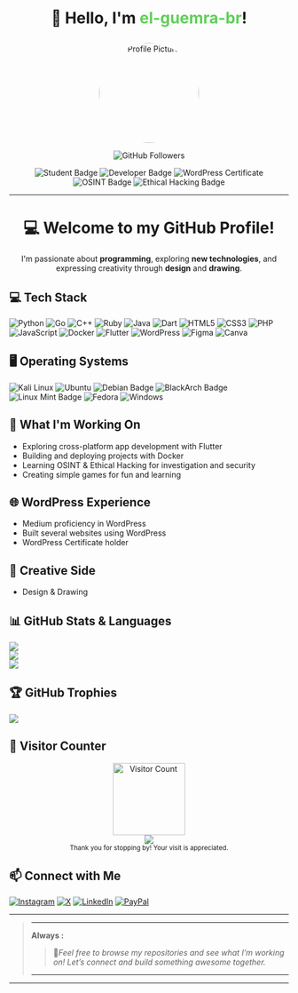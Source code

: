 
# <p align="center">👋 Hello, I'm <span style="color: #61cf5a;">el-guemra-br</span>!
</p>

<p align="center">
  <img src="https://github.com/el-guemra-br.png" alt="Profile Picture" width="180" style="border-radius: 50%;" />
</p>

<p align="center">
  <img src="https://img.shields.io/github/followers/el-guemra-br?label=Followers&style=social" alt="GitHub Followers"/> 
<p align="center"> 
  <img src="https://img.shields.io/badge/Student-blue?style=flat-square" alt="Student Badge"/>
  <img src="https://img.shields.io/badge/Developer-green?style=flat-square" alt="Developer Badge"/>
  <img src="https://img.shields.io/badge/WordPress%20Certified-ff69b4?style=flat-square" alt="WordPress Certificate"/>
  <img src="https://img.shields.io/badge/OSINT-blue?style=flat-square" alt="OSINT Badge"/>
  <img src="https://img.shields.io/badge/Ethical%20Hacking-orange?style=flat-square" alt="Ethical Hacking Badge"/>

</p>

---

<h1 align="center">💻 Welcome to my GitHub Profile!</h1>

<p align="center">
I'm passionate about <b> programming</b>,  
exploring <b> new technologies</b>,  
and expressing creativity through <b> design</b> and <b> drawing</b>.
</p>


## 💻 Tech Stack

![Python](https://img.shields.io/badge/-Python-3776AB?logo=python&logoColor=white&style=flat)
![Go](https://img.shields.io/badge/-Go-00ADD8?logo=go&logoColor=white&style=flat)
![C++](https://img.shields.io/badge/C++-%2300599C.svg?logo=c%2B%2B&logoColor=white)
![Ruby](https://img.shields.io/badge/-Ruby-E72126?logo=Ruby&logoColor=white&style=flat)
![Java](https://img.shields.io/badge/-Java-007396?logo=java&logoColor=white&style=flat)
![Dart](https://img.shields.io/badge/-Dart-0175C2?logo=dart&logoColor=white&style=flat)
![HTML5](https://img.shields.io/badge/-HTML5-E34F26?logo=html5&logoColor=white&style=flat)
![CSS3](https://img.shields.io/badge/-CSS3-1572B6?logo=css3&logoColor=white&style=flat)
![PHP](https://img.shields.io/badge/php-%23777BB4.svg?&logo=php&logoColor=white)
![JavaScript](https://img.shields.io/badge/-JavaScript-F7DF1E?logo=javascript&logoColor=black&style=flat)
![Docker](https://img.shields.io/badge/-Docker-2496ED?logo=docker&logoColor=white&style=flat)
![Flutter](https://img.shields.io/badge/-Flutter-02569B?logo=flutter&logoColor=white&style=flat)
![WordPress](https://img.shields.io/badge/-WordPress-21759B?logo=wordpress&logoColor=white&style=flat)
![Figma](https://img.shields.io/badge/Figma-F24E1E?logo=figma&logoColor=white)
![Canva](https://img.shields.io/badge/Canva-%2300C4CC.svg?&logo=Canva&logoColor=white)

## 🖥️ Operating Systems

![Kali Linux](https://img.shields.io/badge/-Kali%20Linux-557C94?logo=linux&logoColor=white&style=flat)
![Ubuntu](https://img.shields.io/badge/-Ubuntu-E95420?logo=ubuntu&logoColor=white&style=flat)
![Debian Badge](https://img.shields.io/badge/-Debian-A81D33?logo=debian&logoColor=white&style=flat)
![BlackArch Badge](https://img.shields.io/badge/-BlackArch-000000?logo=archlinux&logoColor=white&style=flat)
![Linux Mint Badge](https://img.shields.io/badge/-Linux%20Mint-87CF3E?logo=linuxmint&logoColor=white&style=flat)
![Fedora](https://img.shields.io/badge/Fedora-51A2DA?logo=fedora&logoColor=fff)
![Windows](https://custom-icon-badges.demolab.com/badge/Windows-0078D6?logo=windows11&logoColor=white)

## 🚀 What I'm Working On 

- Exploring cross-platform app development with Flutter
- Building and deploying projects with Docker
- Learning OSINT & Ethical Hacking for investigation and security
- Creating simple games for fun and learning

## 🌐 WordPress Experience

- Medium proficiency in WordPress
- Built several websites using WordPress
- WordPress Certificate holder

## 🎨 Creative Side

- Design & Drawing

## 📊 GitHub Stats & Languages

![](https://github-readme-stats.vercel.app/api?username=el-guemra-br&theme=dark&hide_border=false&include_all_commits=false&count_private=false)<br/>
![](https://github-readme-stats.vercel.app/api/top-langs/?username=el-guemra-br&theme=dark&hide_border=false&include_all_commits=false&count_private=false&layout=compact)<br/>
![](https://nirzak-streak-stats.vercel.app/?user=el-guemra-br&theme=dark&hide_border=false)<br/>

## 🏆 GitHub Trophies

![](https://github-profile-trophy.vercel.app/?username=el-guemra-br&theme=radical&no-frame=false&no-bg=true&margin-w=4)

## 👀 Visitor Counter

<p align="center">
  <img src="https://github.com/el-guemra-br.png" alt="Visitor Count" width="130" />
  <br>
  <img src="https://visitor-badge.laobi.icu/badge?page_id=el-guemra-br.el-guemra-br&" />
  <br>
  <sub>
    Thank you for stopping by! Your visit is appreciated. 
  </sub>
</p>

<div align="center">

</div>

## 📫 Connect with Me

[![Instagram](https://img.shields.io/badge/Instagram-%23E4405F.svg?logo=Instagram&logoColor=white)](https://www.instagram.com/el_guemra_br/)
[![X](https://img.shields.io/badge/X-%23000000.svg?logo=X&logoColor=white)](https://x.com/el_guemra_br)
[![LinkedIn](https://custom-icon-badges.demolab.com/badge/LinkedIn-0A66C2?logo=linkedin-white&logoColor=fff)](https://www.linkedin.com/in/el-guemra-br)
[![PayPal](https://img.shields.io/badge/PayPal-003087?logo=paypal&logoColor=fff)](https://paypal.me/elguemra)

---
>---
> **Always :**  
>> 🌟*Feel free to browse my repositories and see what I’m working on! Let’s connect and build something awesome together.*
>>
>---
---
